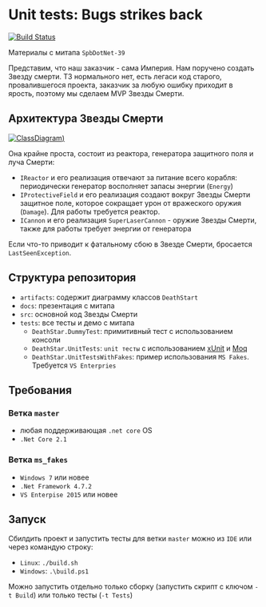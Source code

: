 # Unit tests: Bugs strikes back

[![Build Status](https://travis-ci.org/Markeli/BugsStrikesBack.svg?branch=master)](https://travis-ci.org/Markeli/BugsStrikesBack)

Материалы с митапа `SpbDotNet-39`

Представим, что наш заказчик - сама Империя. Нам поручено создать Звезду смерти. ТЗ нормального нет, есть легаси код старого, провалившегося проекта, заказчик за любую ошибку приходит в ярость, поэтому мы сделаем MVP Звезды Смерти. 

## Архитектура Звезды Смерти

[![ClassDiagram](./artifacts/classDiagramm.png))]([classDiagramm](./artifacts/classDiagramm.png))

Она крайне проста, состоит из реактора, генератора защитного поля и луча Смерти:

- `IReactor` и его реализация отвечают за питание всего корабля: периодически генератор восполняет запасы энергии (`Energy`)
- `IProtectiveField` и его реализация создают вокруг Звезды Смерти защитное поле, которое сокращает урон от вражеского оружия (`Damage`). Для работы требуется реактор.
- `ICannon` и его реализация `SuperLaserCannon` - оружие Звезды Смерти, также для работы требует энергии от генератора

Если что-то приводит к фатальному сбою в Звезде Смерти, бросается `LastSeenException`.

## Структура репозитория

- `artifacts`: содержит диаграмму классов `DeathStart`
- `docs`: презентация с митапа
- `src`: основной код Звезды Смерти
- `tests`: все тесты и демо с митапа
  - `DeathStar.DummyTest`: примитивный тест с использованием консоли
  - `DeathStar.UnitTests`: `unit тесты` с использованием [xUnit](https://github.com/xunit/xunit) и [Moq](https://github.com/moq/moq4)
  - `DeathStar.UnitTestsWithFakes`: пример использования `MS Fakes`. Требуется `VS Enterpries`

## Требования

### Ветка `master`

- любая поддерживающая `.net core` OS
- `.Net Core 2.1`

### Ветка `ms_fakes`

- `Windows 7` или новее
- `.Net Framework 4.7.2`
- `VS Enterpise 2015` или новее

## Запуск

Сбилдить проект и запустить тесты для ветки `master` можно из `IDE` или через командую строку:

- `Linux`: `./build.sh`
- `Windows`: `.\build.ps1`

Можно запустить отдельно только сборку (запустить скрипт с ключом `-t Build`) или только тесты (`-t Tests`)